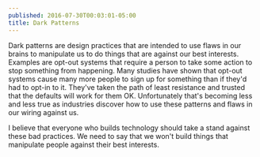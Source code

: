 ```yaml
---
published: 2016-07-30T00:03:01-05:00
title: Dark Patterns
---
```

Dark patterns are design practices that are intended to use flaws in our brains to manipulate us to do things that are against our best interests. Examples are opt-out systems that require a person to take some action to stop something from happening. Many studies have shown that opt-out systems cause many more people to sign up for something than if they'd had to opt-in to it. They've taken the path of least resistance and trusted that the defaults will work for them OK. Unfortunately that's becoming less and less true as industries discover how to use these patterns and flaws in our wiring against us.

I believe that everyone who builds technology should take a stand against these bad practices. We need to say that we won't build things that manipulate people against their best interests.